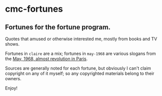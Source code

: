 # cmc-fortunes
## Fortunes for the fortune program.

Quotes that amused or otherwise interested me, mostly from books and TV shows.

Fortunes in `claire` are a mix; fortunes in `may-1968` are various slogans from the [May, 1968, almost revolution in Paris](https://en.wikipedia.org/wiki/May_1968_events_in_France).

Sources are generally noted for each fortune, but obviously I can't claim copyright on any of it myself; so any copyrighted materials belong to their owners.

Enjoy!
